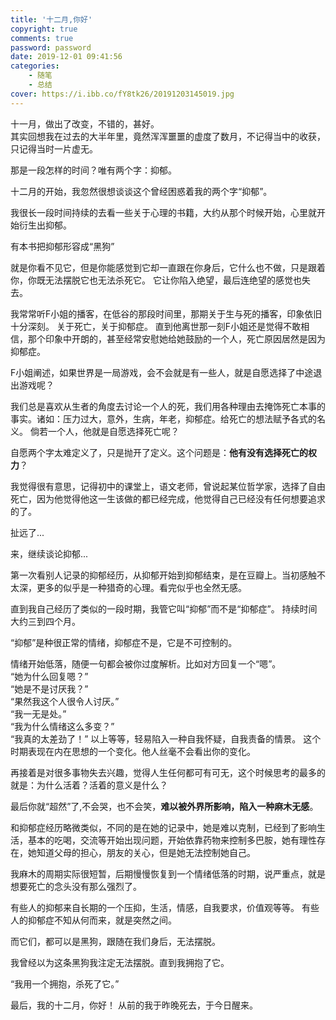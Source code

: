 ```yaml
---
title: '十二月,你好'
copyright: true
comments: true
password: password
date: 2019-12-01 09:41:56
categories: 
    - 随笔
    - 总结
cover: https://i.ibb.co/fY8tk26/20191203145019.jpg
---
```

十一月，做出了改变，不错的，甚好。  
其实回想我在过去的大半年里，竟然浑浑噩噩的虚度了数月，不记得当中的收获，只记得当时一片虚无。

那是一段怎样的时间？唯有两个字：抑郁。

十二月的开始，我忽然很想谈谈这个曾经困惑着我的两个字“抑郁”。

我很长一段时间持续的去看一些关于心理的书籍，大约从那个时候开始，心里就开始衍生出抑郁。

有本书把抑郁形容成“黑狗”

就是你看不见它，但是你能感觉到它却一直跟在你身后，它什么也不做，只是跟着你，你既无法摆脱它也无法杀死它。 它让你陷入绝望，最后连绝望的感觉也失去。

我常常听F小姐的播客，在低谷的那段时间里，那期关于生与死的播客，印象依旧十分深刻。
关于死亡，关于抑郁症。
直到他离世那一刻F小姐还是觉得不敢相信，那个印象中开朗的，甚至经常安慰她给她鼓励的一个人，死亡原因居然是因为抑郁症。

F小姐阐述，如果世界是一局游戏，会不会就是有一些人，就是自愿选择了中途退出游戏呢？ 

我们总是喜欢从生者的角度去讨论一个人的死，我们用各种理由去掩饰死亡本事的事实。诸如：压力过大，意外，生病，年老，抑郁症。给死亡的想法赋予各式的名义。 倘若一个人，他就是自愿选择死亡呢？

自愿两个字太难定义了，只是抛开了定义。这个问题是：**他有没有选择死亡的权力**？  

我觉得很有意思，记得初中的课堂上，语文老师，曾说起某位哲学家，选择了自由死亡，因为他觉得他这一生该做的都已经完成，他觉得自己已经没有任何想要追求的了。

扯远了...

来，继续谈论抑郁...

第一次看别人记录的抑郁经历，从抑郁开始到抑郁结束，是在豆瓣上。当初感触不太深，更多的似乎是一种猎奇的心理。看完似乎也全然无感。

直到我自己经历了类似的一段时期，我管它叫“抑郁”而不是“抑郁症”。
持续时间大约三到四个月。

“抑郁”是种很正常的情绪，抑郁症不是，它是不可控制的。

情绪开始低落，随便一句都会被你过度解析。比如对方回复一个“嗯”。  
“她为什么回复嗯？”  
“她是不是讨厌我？”  
“果然我这个人很令人讨厌。”  
“我一无是处。”  
“我为什么情绪这么多变？”    
“我真的太差劲了！”
以上等等，轻易陷入一种自我怀疑，自我责备的情景。
这个时期表现在内在思想的一个变化。他人丝毫不会看出你的变化。    

再接着是对很多事物失去兴趣，觉得人生任何都可有可无，这个时候思考的最多的就是：为什么活着？活着的意义是什么？  

最后你就“超然”了,不会哭，也不会笑，**难以被外界所影响，陷入一种麻木无感**。

和抑郁症经历略微类似，不同的是在她的记录中，她是难以克制，已经到了影响生活，基本的吃喝，交流等开始出现问题，开始依靠药物来控制多巴胺，她有理性存在，她知道父母的担心，朋友的关心，但是她无法控制她自己。

我麻木的周期实际很短暂，后期慢慢恢复到一个情绪低落的时期，说严重点，就是想要死亡的念头没有那么强烈了。

有些人的抑郁来自长期的一个压抑，生活，情感，自我要求，价值观等等。
有些人的抑郁症不知从何而来，就是突然之间。

而它们，都可以是黑狗，跟随在我们身后，无法摆脱。

我曾经以为这条黑狗我注定无法摆脱。直到我拥抱了它。

“我用一个拥抱，杀死了它。”

最后，我的十二月，你好！
从前的我于昨晚死去，于今日醒来。
<!-- more -->
